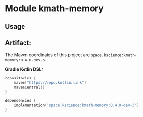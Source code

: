 # Module kmath-memory

## Usage

## Artifact:

The Maven coordinates of this project are `space.kscience:kmath-memory:0.4.0-dev-3`.

**Gradle Kotlin DSL:**

```kotlin
repositories {
    maven("https://repo.kotlin.link")
    mavenCentral()
}

dependencies {
    implementation("space.kscience:kmath-memory:0.4.0-dev-3")
}
```
